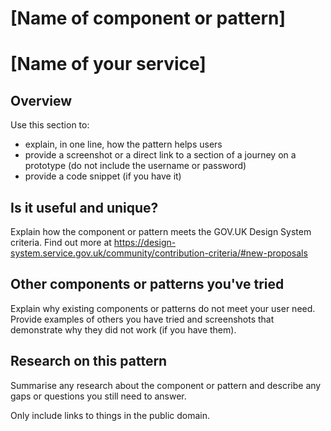 <!--
If you are suggesting a change to something that already exists in the HMRC Design Library, propose it by commenting on its issue. You can find issues for all published content in the 'Published' column of the HMRC Design Library backlog.

If you need help putting your proposal together, you can email the Service Design Tools team at hmrc-service-design-tools-g@digital.hmrc.gov.uk.
-->


# [Name of component or pattern]

# [Name of your service]

## Overview
Use this section to:

* explain, in one line, how the pattern helps users
* provide a screenshot or a direct link to a section of a journey on a prototype (do not include the username or password)
* provide a code snippet (if you have it)

## Is it useful and unique?
Explain how the component or pattern meets the GOV.UK Design System criteria. Find out more at https://design-system.service.gov.uk/community/contribution-criteria/#new-proposals

## Other components or patterns you've tried
Explain why existing components or patterns do not meet your user need. Provide examples of others you have tried and screenshots that demonstrate why they did not work (if you have them). 

## Research on this pattern
Summarise any research about the component or pattern and describe any gaps or questions you still need to answer.

Only include links to things in the public domain.
